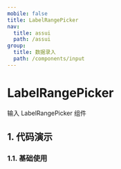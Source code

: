 ```yaml
---
mobile: false
title: LabelRangePicker
nav:
  title: assui
  path: /assui
group:
  title: 数据录入
  path: /components/input
---
```


# LabelRangePicker

输入 LabelRangePicker 组件

## 1. 代码演示

### 1.1. 基础使用

<code hideActions='["CSB", "EXTERNAL"]' src="./demo/index.tsx" />

 